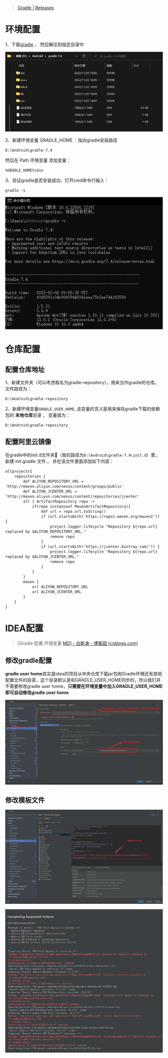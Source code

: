 > [Gradle | Releases](https://gradle.org/releases/)

# 环境配置

1、下载[gradle](https://gradle.org/releases/) ， 然后解压到指定目录中

![image-20221122160957824](images/image-20221122160957824.png)

2、新建环境变量 GRADLE_HOME ：指向gradle安装路径

```
D:\Android\gradle-7.4
```

然后在 Path 环境变量 添加变量：

```
%GRADLE_HOME%\bin
```

3、验证gradle是否安装成功，打开cmd命令行输入：

```
gradle -v
```

![image-20221122163009340](images/image-20221122163009340.png)





# 仓库配置

## 配置仓库地址

1、新建文件夹（可以考虑取名为gradle-repository），用来当作gradle的仓库。文件路径为：

```
D:\Android\gradle-repository
```

2、新建环境变量`GRADLE_USER_HOME`, 该变量的含义是用来保存gradle下载的依赖包的 **本地仓库**目录 ， 变量值为：

```
D:\Android\gradle-repository
```



## 配置阿里云镜像

在gradle中的init.d文件夹📂（我的路径为`D:\Android\gradle-7.4\init.d`）里， 新建 init.gradle 文件 ， 并在该文件里面添加如下内容：

```
allprojects{
    repositories {
        def ALIYUN_REPOSITORY_URL = 'http://maven.aliyun.com/nexus/content/groups/public'
        def ALIYUN_JCENTER_URL = 'http://maven.aliyun.com/nexus/content/repositories/jcenter'
        all { ArtifactRepository repo ->
            if(repo instanceof MavenArtifactRepository){
                def url = repo.url.toString()
                if (url.startsWith('https://repo1.maven.org/maven2')) {
                    project.logger.lifecycle "Repository ${repo.url} replaced by $ALIYUN_REPOSITORY_URL."
                    remove repo
                }
                if (url.startsWith('https://jcenter.bintray.com/')) {
                    project.logger.lifecycle "Repository ${repo.url} replaced by $ALIYUN_JCENTER_URL."
                    remove repo
                }
            }
        }
        maven {
            url ALIYUN_REPOSITORY_URL
            url ALIYUN_JCENTER_URL
        }
    }
}
```



# IDEA配置

> [Gradle 配置 环境变量 [MD\] - 白乾涛 - 博客园 (cnblogs.com)](https://www.cnblogs.com/baiqiantao/p/6890674.html)

## 修改gradle配置

**gradle user home**其实是idea的项目从中央仓库下载jar包和Gradle环境还有其他配置文件的目录，这个目录默认是和GRADLE_USER_HOME同步的，所以我们并不需要修改gradle user home，**只需要在环境变量中加入GRADLE_USER_HOME即可自动修改gradle user home**

![img](images/2874a55b028019cd96569fe86eecb78a.png)

## 修改模板文件

![image-20221123092000056](images/image-20221123092000056.png)





![image-20221123093515313](images/image-20221123093515313.png)